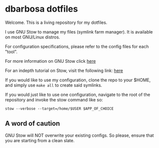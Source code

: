 # dbarbosa dotfiles

Welcome. This is a living repository for my dotfiles.

I use GNU Stow to manage my files (symlink farm manager). It is available on
most GNU/Linux distros.

For configuration specifications, please refer to the config files for each
"tool".


For more information on GNU Stow click
[here](https://www.gnu.org/software/stow/manual/html_node/Invoking-Stow.html)

For an indepth tutorial on Stow, visit the following link:
[here](https://venthur.de/2021-12-19-managing-dotfiles-with-stow.html)

If you would like to use my configuration, clone the repo to your $HOME, and
simply use `make all` to create said symlinks.

If you would just like to use one configuration, navigate to the root of the
repository and invoke the stow command like so:

`stow --verbose --target=/home/$USER $APP_OF_CHOICE`


## A word of caution

GNU Stow will NOT overwrite your existing configs. So please, ensure that you
are starting from a clean slate.
